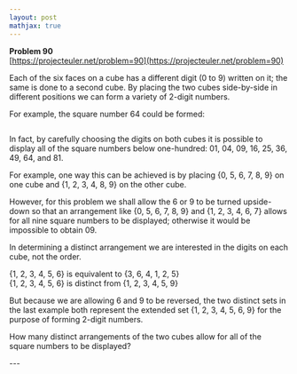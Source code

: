 ```yaml
---
layout: post
mathjax: true
---
```

**Problem 90**  
[https://projecteuler.net/problem=90](https://projecteuler.net/problem=90)

<p>Each of the six faces on a cube has a different digit (0 to 9) written on it; the same is done to a second cube. By placing the two cubes side-by-side in different positions we can form a variety of 2-digit numbers.</p>

<p>For example, the square number 64 could be formed:</p>

<div class="center">
<img src="project/images/p090.png" class="dark_img" alt="" /><br /></div>

<p>In fact, by carefully choosing the digits on both cubes it is possible to display all of the square numbers below one-hundred: 01, 04, 09, 16, 25, 36, 49, 64, and 81.</p>

<p>For example, one way this can be achieved is by placing {0, 5, 6, 7, 8, 9} on one cube and {1, 2, 3, 4, 8, 9} on the other cube.</p>

<p>However, for this problem we shall allow the 6 or 9 to be turned upside-down so that an arrangement like {0, 5, 6, 7, 8, 9} and {1, 2, 3, 4, 6, 7} allows for all nine square numbers to be displayed; otherwise it would be impossible to obtain 09.</p>

<p>In determining a distinct arrangement we are interested in the digits on each cube, not the order.</p>

<p class="margin_left">{1, 2, 3, 4, 5, 6} is equivalent to {3, 6, 4, 1, 2, 5}<br />
{1, 2, 3, 4, 5, 6} is distinct from {1, 2, 3, 4, 5, 9}</p>

<p>But because we are allowing 6 and 9 to be reversed, the two distinct sets in the last example both represent the extended set {1, 2, 3, 4, 5, 6, 9} for the purpose of forming 2-digit numbers.</p>

<p>How many distinct arrangements of the two cubes allow for all of the square numbers to be displayed?</p>
---
